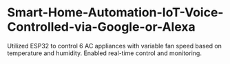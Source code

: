 # Smart-Home-Automation-IoT-Voice-Controlled-via-Google-or-Alexa
Utilized ESP32 to control 6 AC appliances with variable fan speed based on temperature and humidity. Enabled real-time control and monitoring.
